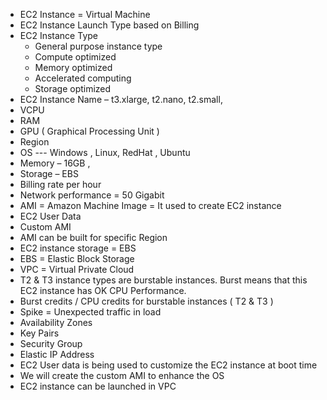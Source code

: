 * EC2 Instance = Virtual Machine  
* EC2 Instance Launch Type based on Billing  
* EC2 Instance Type   
    * General purpose instance type  
    * Compute optimized  
    * Memory optimized  
    * Accelerated computing  
    * Storage optimized  
* EC2 Instance Name – t3.xlarge, t2.nano, t2.small,   
* VCPU  
* RAM  
* GPU ( Graphical Processing Unit )   
* Region  
* OS --- Windows , Linux, RedHat , Ubuntu  
* Memory – 16GB ,   
* Storage – EBS  
* Billing rate per hour   
* Network performance = 50 Gigabit  
* AMI = Amazon Machine Image = It used to create EC2 instance  
* EC2 User Data  
* Custom AMI  
* AMI can be built for specific Region  
* EC2 instance storage = EBS   
* EBS = Elastic Block Storage  
* VPC = Virtual Private Cloud  
* T2 & T3 instance types are burstable instances. Burst means that this EC2 instance has OK CPU Performance.   
* Burst credits / CPU credits for burstable instances ( T2 & T3 )   
* Spike = Unexpected traffic in load  
* Availability Zones  
* Key Pairs  
* Security Group  
* Elastic IP Address  
* EC2 User data is being used to customize the EC2 instance at boot time  
* We will create the custom AMI to enhance the OS  
* EC2 instance can be launched in VPC  
